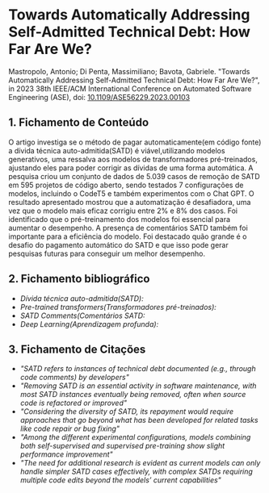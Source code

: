 # Towards Automatically Addressing Self-Admitted Technical Debt: How Far Are We?

Mastropolo, Antonio; Di Penta, Massimiliano; Bavota,  Gabriele. "Towards Automatically Addressing Self-Admitted Technical Debt: How Far Are We?", in 2023 38th IEEE/ACM International Conference on Automated Software Engineering (ASE), doi: [10.1109/ASE56229.2023.00103](https:://doi.org/10.1109/ASE56229.2023.00103)

## 1. Fichamento de Conteúdo

O artigo investiga se o método de pagar automaticamente(em código fonte) a dívida técnica auto-admitida(SATD) é viável,utilizando modelos generativos, uma ressalva aos modelos de transformadores pré-treinados, ajustando eles para poder corrigir as dívidas de uma forma automática. A pesquisa criou um conjunto de dados de 5.039 casos de remoção de SATD em 595 projetos de código aberto, sendo testados 7 configurações de modelos, incluindo o CodeT5 e também experimentos com o Chat GPT.  O resultado apresentado mostrou que a automatização é desafiadora, uma vez que o modelo mais eficaz corrigiu entre 2% e 8% dos casos. Foi identificado que o pré-treinamento dos modelos foi essencial para aumentar o desempenho. A presença de comentários SATD também foi importante para a eficiência do modelo. Foi destacado quão grande é o desafio do pagamento automático do SATD e que isso pode gerar pesquisas futuras para conseguir um melhor desempenho.


## 2. Fichamento bibliográfico

- _Dívida técnica auto-admitida(SATD):_ 
- _Pre-trained transformers(Transformadores pré-treinados):_
- _SATD Comments(Comentários SATD:_
- _Deep Learning(Aprendizagem profunda):_

## 3. Fichamento de Citações

- _"SATD refers to instances of technical debt documented (e.g., through code comments) by developers"_
- _"Removing SATD is an essential activity in software maintenance, with most SATD instances eventually being removed, often when source code is refactored or improved"_
- _"Considering the diversity of SATD, its repayment would require approaches that go beyond what has been developed for related tasks like code repair or bug fixing"_
- _"Among the different experimental configurations, models combining both self-supervised and supervised pre-training show slight performance improvement"_
- _"The need for additional research is evident as current models can only handle simpler SATD cases effectively, with complex SATDs requiring multiple code edits beyond the models’ current capabilities"_



